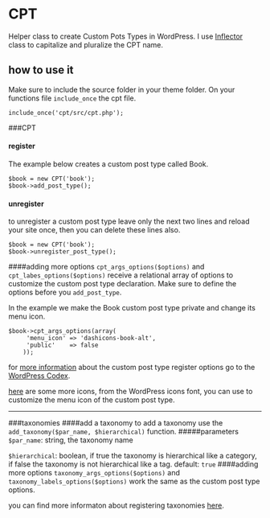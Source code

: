 # CPT

Helper class to create Custom Pots Types in WordPress. 
I use [Inflector][1] class to capitalize and pluralize the CPT name.

## <i class="icon-pencil"></i> how to use it
Make sure to include the source folder in your theme folder. On your functions file ```include_once``` the cpt file.
```
include_once('cpt/src/cpt.php');
```
###CPT
#### register
The example below creates a custom post type called Book.

```
$book = new CPT('book');
$book->add_post_type();
```
#### unregister
to unregister a custom post type leave only the next two lines and reload your site once, then you can delete these lines also.
```
$book = new CPT('book');
$book->unregister_post_type();
```
####adding more options
```cpt_args_options($options)``` and ```cpt_labes_options($options)``` receive a relational array of options to customize the custom post type declaration. Make sure to define the options before you ```add_post_type```. 

In the example we make the Book custom post type private and change its menu icon.
```
$book->cpt_args_options(array(
     'menu_icon' => 'dashicons-book-alt',
     'public'    => false
    ));
```
for [more information][2] about  the custom post type register options go to the [WordPress Codex][3].

[here][4] are some more icons, from the WordPress icons font, you can use to customize the menu icon of the custom post type.

----------

###taxonomies
####add a taxonomy
to add a taxonomy use the ```add_taxonomy($par_name, $hierarchical)``` function.
#####parameters
```$par_name```: string, the taxonomy name

```$hierarchical```: boolean, if true the taxonomy is hierarchical like a category, if false the taxonomy is not hierarchical like a tag. default: ```true```
####adding more options
```taxonomy_args_options($options)``` and ```taxonomy_labels_options($options)``` work the same as the custom post type options.

you can find more informaton about registering taxonomies [here][5].


[1]:https://github.com/medio/Inflector
[2]:https://codex.wordpress.org/Function_Reference/register_post_type
[3]:https://codex.wordpress.org/
[4]:https://developer.wordpress.org/resource/dashicons/
[5]:https://codex.wordpress.org/Function_Reference/register_taxonomy
